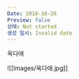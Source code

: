 ```yaml
---
Date: 2018-10-28
Preview: false
상태: Not started
생성 일시: Invalid date
---
```

옥다애

![[Images/옥다애.jpg]]